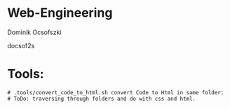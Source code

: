 # Web-Engineering

Dominik Ocsofszki

docsof2s

# Tools:
	# .tools/convert_code_to_html.sh convert Code to Html in same folder:
	# ToDo: traversing through folders and do with css and html.
